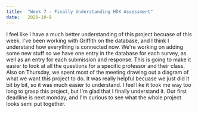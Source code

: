```yaml
---
title:  "Week 7 - Finally Understanding HDX Assessment"
date:   2020-10-9
---
```

I feel like I have a much better understanding of this project becuase of this week. I've been working with Griffith on the database, and I think I understand how everything is connected now. We're working on adding some new stuff so we have one entry in the database for each survey, as well as an entry for each submission and response. This is going to make it easier to look at all the questions for a specific professor and their class. Also on Thursday, we spent most of the meeting drawing out a diagram of what we want this project to do. It was really helpful becuase we just did it bit by bit, so it was much easier to understand. I feel like it took me way too long to grasp this project, but I'm glad that I finally understand it. Our first deadline is next monday, and I'm curious to see what the whole project looks semi put together.